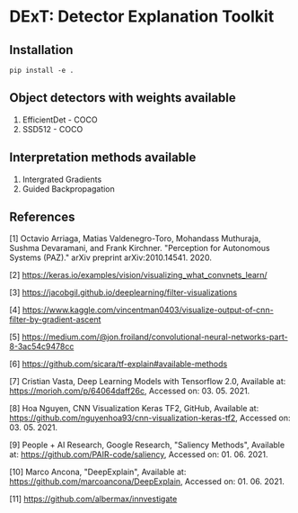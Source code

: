 # DExT: Detector Explanation Toolkit

## Installation
```
pip install -e .
```

## Object detectors with weights available
1. EfficientDet - COCO
2. SSD512 - COCO

## Interpretation methods available
1. Intergrated Gradients
2. Guided Backpropagation

## References
[1] Octavio Arriaga, Matias Valdenegro-Toro, Mohandass Muthuraja, Sushma Devaramani, and Frank Kirchner. "Perception for Autonomous Systems (PAZ)." arXiv preprint arXiv:2010.14541. 2020.

[2] https://keras.io/examples/vision/visualizing_what_convnets_learn/

[3] https://jacobgil.github.io/deeplearning/filter-visualizations

[4] https://www.kaggle.com/vincentman0403/visualize-output-of-cnn-filter-by-gradient-ascent

[5] https://medium.com/@jon.froiland/convolutional-neural-networks-part-8-3ac54c9478cc

[6] https://github.com/sicara/tf-explain#available-methods

[7] Cristian Vasta, Deep Learning Models with Tensorflow 2.0, Available at: https://morioh.com/p/64064daff26c, Accessed on: 03. 05. 2021.

[8] Hoa Nguyen, CNN Visualization Keras TF2, GitHub, Available at: https://github.com/nguyenhoa93/cnn-visualization-keras-tf2, Accessed on: 03. 05. 2021.

[9] People + AI Research, Google Research, "Saliency Methods", Available at: https://github.com/PAIR-code/saliency, Accessed on: 01. 06. 2021.

[10] Marco Ancona, "DeepExplain", Available at: https://github.com/marcoancona/DeepExplain, Accessed on: 01. 06. 2021.

[11] https://github.com/albermax/innvestigate